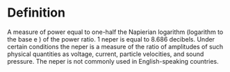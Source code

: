 # Definition

A measure of power equal to one-half the Napierian logarithm (logarithm
to the base e ) of the power ratio. 1 neper is equal to 8.686 decibels.
Under certain conditions the neper is a measure of the ratio of
amplitudes of such physical quantities as voltage, current, particle
velocities, and sound pressure. The neper is not commonly used in
English-speaking countries.
